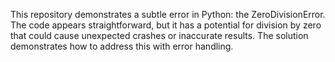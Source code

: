This repository demonstrates a subtle error in Python: the ZeroDivisionError.  The code appears straightforward, but it has a potential for division by zero that could cause unexpected crashes or inaccurate results. The solution demonstrates how to address this with error handling.